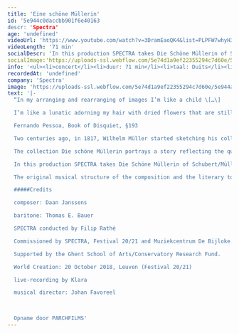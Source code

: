 ```yaml
---
title: 'Eine schöne Müllerin'
id: '5e944c0daccbb901f6e40163
descr: 'Spectra'
age: 'undefined'
videoUrl: 'https://www.youtube.com/watch?v=3DramEaoQK4&list=PLPFW7whyH3m5zvW5JORcCPt5QmcptcznX&index=3',
videoLength: '71 min'
socialDescr: 'In this production SPECTRA takes Die Schöne Müllerin of Schubert/Müller as a musical-literary roadmap, asking composer Daan Janssens to be the guide towards a contemporary landscape. '
socialImage:'https://uploads-ssl.webflow.com/5e74d1a9ef22355294c7d60e/5e944a846d487336a35210cc_Spectra_Eine%20Scho%CC%88ne%20Mu%CC%88llerin.jpg'
info: '<ul><li>concert</li><li>duur: 71 min</li><li>taal: Duits</li><li><a href="http://www.spectraensemble.com" target="_blank">Spectra</a></li></ul><p>‍</p>'
recordedAt: 'undefined'
company: 'Spectra'
image: 'https://uploads-ssl.webflow.com/5e74d1a9ef22355294c7d60e/5e944a846d487336a35210cc_Spectra_Eine%20Scho%CC%88ne%20Mu%CC%88llerin.jpg'
text: '|-
  “In my arranging and rearranging of images I’m like a child \[…\]

  I’m like a lunatic adorning my hair with dried flowers that are still alive in my dreams.”

  Fernando Pessoa, Book of Disquiet, §193

  Two centuries ago, in 1817, Wilhelm Müller started sketching his collection of poems in the style of folksongs, striving for a simplicity of form, a singability of meter, deep unconscious ardor, which reverberates for a long time, and naive unaffectedness in the shy articulation of what is most elevated.

  The collection Die schöne Müllerin portrays a story reflecting the quest for a future life, in search of love and means of existence, using irony and metaphor as literary tools.

  In this production SPECTRA takes Die Schöne Müllerin of Schubert/Müller as a musical-literary roadmap, asking composer Daan Janssens to be the guide towards a contemporary landscape. 

  The original musical structure of the composition and the literary topics are preserved as blueprints for an actualization, that carefully removes the patina covering this masterpiece and transposes it into a present day setting. Topics as dreams and disillusions are put into a new perspective using Fernando Pessoa’s Book of Disquiet. Thus a new song cycle emerges, subtly combining Schubert’s original with Janssens’s personal language.With Die Schöne Müllerin as guideline Daan Janssens constructs a series of tableaux for bariton (Thomas E. Bauer) and instrumental ensemble in which the reverberations of the original linger on, reflected in the mirror of today.

  #####Credits

  composer: Daan Janssens

  baritone: Thomas E. Bauer

  SPECTRA conducted by Filip Rathé

  Commissioned by SPECTRA, Festival 20/21 and Muziekcentrum De Bijloke.

  Supported by the Ghent School of Arts/Conservatory Research Fund.

  World Creation: 20 October 2018, Leuven (Festival 20/21)

  live-recording by Klara

  musical director: Johan Favoreel

  ‍

  Opname door PARCHFILMS'
---
```

